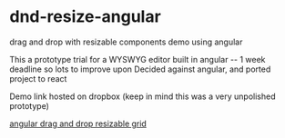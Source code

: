 # dnd-resize-angular
drag and drop with resizable components demo using angular


This a prototype trial for a WYSWYG editor built in angular -- 1 week deadline so lots to improve upon
Decided against angular, and ported project to react

Demo link hosted on dropbox (keep in mind this was a very unpolished prototype)

[angular drag and drop resizable grid](https://dl.dropboxusercontent.com/u/33477356/workxpress/AngularDemo/index.html)
